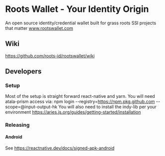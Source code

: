 # Roots Wallet - Your Identity Origin
An open source identity/credential wallet built for grass roots SSI projects that matter
www.rootswallet.com

## Wiki
https://github.com/roots-id/rootswallet/wiki

## Developers
### Setup
Most of the setup is straight forward react-native and yarn.
You will need atala-prism access via: npm login --registry=https://npm.pkg.github.com --scope=@input-output-hk
You will also need to install the indy-lib per your environment https://aries.js.org/guides/getting-started/installation
### Releasing
#### Android
See https://reactnative.dev/docs/signed-apk-android
